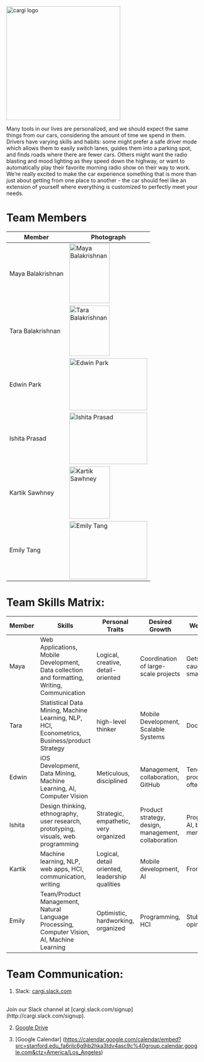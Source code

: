 ﻿<!--# ![CS210](http://i.imgur.com/WdBU7U5.png (784b) ) | Cargi-->
<img src="http://i.imgur.com/Tyx3dLj.png" alt="cargi logo" width="300">
<!--<img src="http://i.imgur.com/jHcoBgU.png" alt="cargi logo" width="300">-->

Many tools in our lives are personalized, and we should expect the same things from our cars, considering the amount of time we spend in them. Drivers have varying skills and habits: some might prefer a safe driver mode which allows them to easily switch lanes, guides them into a parking spot, and finds roads where there are fewer cars.  Others might want the radio blasting and mood lighting as they speed down the highway, or want to automatically play their favorite morning radio show on their way to work. We’re really excited to make the car experience something that is more than just about getting from one place to another - the car should feel like an extension of yourself where everything is customized to perfectly meet your needs.


# Team Members
Member | Photograph
--- | ---
Maya Balakrishnan | <img src="http://i.imgur.com/2IXwdq9.jpg" alt="Maya Balakrishnan" width="105.3" height="157.5"> 
Tara Balakrishnan | <img src="http://i.imgur.com/VhFoQUj.jpg" alt="Tara Balakrishnan" width="105.3" height="133"> 
Edwin Park | <img src="http://i.imgur.com/TyXkgi0.jpg" alt="Edwin Park" width="204.8" height="136.5"> 
Ishita Prasad | <img src="http://i.imgur.com/hlSI4zx.jpg" alt="Ishita Prasad" width="204.8" height="136.5"> 
Kartik Sawhney | <img src="http://i.imgur.com/rpkFTgo.jpg" alt="Kartik Sawhney" width="106.9" height="137.1"> 
Emily Tang | <img src="http://i.imgur.com/BE2CmbR.jpg" alt="Emily Tang" width="204.8" height="153.6"> 



# Team Skills Matrix:

Member | Skills | Personal Traits | Desired Growth | Weaknesses | Hat
--- | --- | --- | --- | --- | ---
Maya | Web Applications, Mobile Development, Data collection and formatting, Writing, Communication  | Logical, creative, detail-oriented | Coordination of large-scale projects | Gets too caught up in small details | Green Hat
Tara | Statistical Data Mining, Machine Learning, NLP, HCI, Econometrics, Business/product Strategy | high-level thinker |  Mobile Development, Scalable Systems | Documentation | White Hat
Edwin | iOS Development, Data Mining, Machine Learning, AI, Computer Vision | Meticulous, disciplined | Management, collaboration, GitHub | Tends to procrastinate often | Blue Hat
Ishita | Design thinking, ethnography, user research, prototyping, visuals, web programming | Strategic, empathetic, very organized  | Product strategy, design, management, collaboration | Programming, AI, bad memory | Black Hat
Kartik | Machine learning, NLP, web apps, HCI, communication, writing | Logical, detail oriented, leadership qualities | Mobile development, AI | Front-end | Yellow Hat
Emily | Team/Product Management, Natural Language Processing, Computer Vision, AI, Machine Learning | Optimistic, hardworking, organized | Programming, HCI | Stubborn and opinionated | Yellow Hat







# Team Communication:
1. Slack: [cargi.slack.com](https://cargi.slack.com)
<br />
Join our Slack channel at [cargi.slack.com/signup](http://cargi.slack.com/signup).

2. [Google Drive](https://drive.google.com/folderview?id=0B9Jtns7w2L8rdUNzOF9tZWF4MjQ&usp=sharing)

3. [Google Calendar] (https://calendar.google.com/calendar/embed?src=stanford.edu_fa6rilc6g9ib2hka3tdv4asc9c%40group.calendar.google.com&ctz=America/Los_Angeles)

